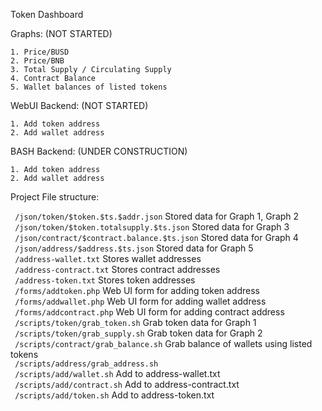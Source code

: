 Token Dashboard

Graphs: (NOT STARTED)

	1. Price/BUSD
	2. Price/BNB
	3. Total Supply / Circulating Supply
	4. Contract Balance
	5. Wallet balances of listed tokens

WebUI Backend: (NOT STARTED)

	1. Add token address
	2. Add wallet address

BASH Backend: (UNDER CONSTRUCTION)

	1. Add token address
	2. Add wallet address

Project File structure:

``` /json/token/$token.$ts.$addr.json```
	Stored data for Graph 1, Graph 2
	<br>
`` /json/token/$token.totalsupply.$ts.json``
	Stored data for Graph 3
	<br>
`` /json/contract/$contract.balance.$ts.json``
	Stored data for Graph 4
	<br>
`` /json/address/$address.$ts.json``
	Stored data for Graph 5
	<br>
`` /address-wallet.txt``
	Stores wallet addresses
	<br>
`` /address-contract.txt``
	Stores contract addresses
	<br>
`` /address-token.txt``
	Stores token addresses
	<br>
`` /forms/addtoken.php``
	Web UI form for adding token address
	<br>
`` /forms/addwallet.php``
	Web UI form for adding wallet address
	<br>
`` /forms/addcontract.php``
	Web UI form for adding contract address
	<br>
`` /scripts/token/grab_token.sh``
	Grab token data for Graph 1
	<br>
`` /scripts/token/grab_supply.sh``
	Grab token data for Graph 2
	<br>
`` /scripts/contract/grab_balance.sh``
	Grab balance of wallets using listed tokens
	<br>
`` /scripts/address/grab_address.sh``
	<br>
`` /scripts/add/wallet.sh``
	Add to address-wallet.txt
	<br>
`` /scripts/add/contract.sh``
	Add to address-contract.txt
	<br>
`` /scripts/add/token.sh``
	Add to address-token.txt
	<br>
